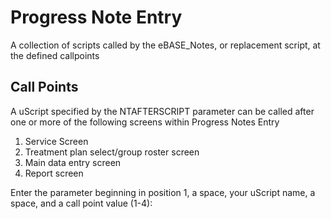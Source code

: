 # Progress Note Entry 

A collection of scripts called by the eBASE_Notes, or replacement script, at the defined callpoints

## Call Points

A uScript specified by the NTAFTERSCRIPT parameter can be called after one or more of the following screens within Progress Notes Entry

   1. Service Screen
   2. Treatment plan select/group roster screen
   3. Main data entry screen
   4. Report screen

Enter the parameter beginning in position 1, a space, your uScript name, a space, and a call point value (1-4):

